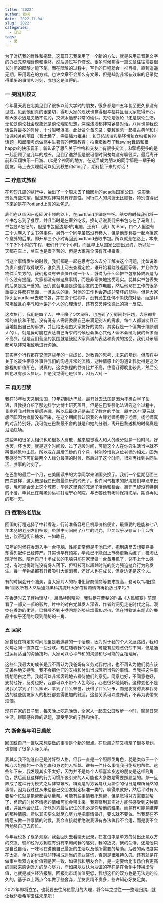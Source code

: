 ```yaml
---
title: '2022'
author: 宣棋
date: '2022-11-04'
slug: '2022'
categories:
  - 日记
tags:
  - 愛
---
```


为了对抗我的惰性和拖延，这篇日志我采用了一个新的方法，就是采用录音转文字的办法先整理话题和素材，然后通过写作修改。很多时候觉得一篇文章往往需要很长时间的酝酿才能下笔，而在酝酿的过程中，写作的日程就会一推再推，直到遥遥无期。采用现在的方式，也许文章不会那么有文采，但是却能非常有效率的记录觉得重要的事情和时刻，我想这是值得的。

### 一 美国见校友

今年夏天我在北美见到了很多以前大学时的朋友，很多都是四五年甚至更久都没有见过。见到他们真的很亲切，得知大家的现状也觉得很幸福并且替大家觉得开心。和大家永远是无话不说的，交流永远都非常的愉快。无论是谈论书还是谈论生活，无论是谈论社会现象还是谈论理论思想，深深浅浅都非常容易对话。八月也是我说话说得最多的时候，十分酣畅淋漓。此处做个备忘录：要和家凯一起推古典学和讨论课相关的项目（我太懒了，需要强力推进）；和汀苑谈论的是环境和女权相关的话题；和邱曦考虑做高中生暑假的博雅教育；柏帝宏推荐了我swing舞蹈和很happy的快乐音乐；新认识了思凡关于性格和交友上有很多交流；和擎杨更多的是一起回顾了这几年的成长。见到了逸然但是很可惜时间匆匆没有聊很深，最后离开前和天翔快乐一日游。sjc是个神奇的地方，在这里成为朋友的同学都是一辈子的朋友，马上去大理就可以见到秋柏和sting了，期待接下来的对话！

### 二 疗愈式旅程

在短短几周的旅行中，抽出了一个周末去了缅因州的acadia国家公园，说实话，景色有些失望，但是旅程非常具有疗愈性。同行四人的沟通无比顺畅，特别值得记下来的是在Portland上演的丢包记。

我们在从缅因州返回波士顿的路上，在portland那里吃午饭。结束的时候我们将一个书包忘到了餐厅，并且当时是在室外吃饭，换句话说我们把书包忘在了马路上。书包是A忘记的，但是书包里边是B的电脑，还有C（我）的iPad，四个人里边有三个人卷入了丢书包事件。另外一个同学虽然没有卷入，但是他却也要一起承担这个意外的后果，即开车三个小时再回到portland去取书包。所以就是在路上，本来下午3个小时的车程，我们开了6个小时。而且早上从国家公园出发的，所以就一天都在车上，坐车也是很辛苦的，但是大家完全没有互相指责。

当这个事情发生的时候，我们都是一起在思考怎么去分工解决这个问题，比如说谁负责和餐厅取得联系，谁负责上网去查看定位，谁开始看路线返回等等。并且作为物件丢失方的，我们也没有去责怪任何一个人，就说为什么会把书包忘掉或者是为什么没有提醒，大家都没有做这样事情，而是非常快地接受现实。就其实书包丢失的后果是蛮严重的。因为这台电脑是这位朋友的工作电脑，然后他现在工作的很多重要文件都在里面，一旦丢失的话，对他的工作也会造成非常坏的影响。但是大家掉头回portland去取书包，并在这个过程中，没有发生任何不愉快的对话，而是非常坦诚且心平气和地讲述个人的心理活动，还有交叉评论彼此的第一反应。

这次旅行，我们是四个人，中间换了3次民宿，也遇到了分房间的问题，大家都非常的直接和干脆，没有说有人需要委屈自己来满足别人的需求。每个人都诚实且正当地提出自己的诉求，并且给出理由大家友好的协商。其实我是一个偏向于照顾别人的人，就是我可能在表达自己诉求的时候也会担心其他人会不会因为我的诉求而不高兴，但是我们营造的氛围就是鼓励大家真诚的表达和真诚的接受，我们对矛盾都可以非常坦诚地进行沟通。

其实整个行程都在交流这些年的一些成长、对教育的思考、未来的规划。但旅程中关于吃饭住宿意外事件我们的沟通非常的流畅，这种情感上的沟通让我觉得是这次旅程的价值所在。说真的，这次旅程的性价比并不高，住宿订得晚比较贵，然后公园也没有那么好玩。但是我觉得还是很值，因为人对～

### 三 再见巴黎

我在18年秋天来到法国，19年初到达巴黎。最开始去法国是因为不想白学了法语，且教授介绍了那边科学史博士研究项目。但是在巴黎强化法语的这个过程中，我觉得我对教育更感兴趣，所以我最终还是去读了教育的学位。原本20年夏天就想回国因为疫情没有回来，在这个期间我认识我的古琴老师杨丽宁老师。杨老师真的对我特别好，我可能在巴黎最不舍的就是和她的分别，离开巴黎送机的时候真是泪洒机场。

这些年和很多人相识也和很多人离散，越来越觉得人和人的缘分就是一段时间。好也罢，坏也罢，就是这个时间段，过了这段时间，可能这个人在你的生活当中就不再很频繁地出现。所以我在最后巴黎的几个月，特别珍惜和这位老师的相处。因为我感觉当下可能最两个人缘分最深的时候，然后过了这个时间，很难再找到共同生活、共事的时刻了。

在巴黎的最后一个月，在美国读书的大学同学来法国交换了。我们一个星期见面三四次这样，这大概是我在巴黎最快乐的时光了。也许同气相求的好朋友们早点来巴黎，我可能会爱上这个城市，毕竟这里真的充满了活动和机会。离开巴黎没有特别的不舍，毕竟还在帮老师远程打理宁心琴院，与巴黎还有老师保持联系，期待再见的那一天。

### 四 香港的老朋友

回国的行程选择了中转香港，行前准备容易且机票价格便宜，最重要的是能和七八年未见的老朋友们相聚。虽然中间间隔了八年的时光，但又似乎没有留下什么痕迹，饮茶逛街和糖水，一如昨日。

12年的时候在香港入手一台电脑，性能正常但是电池已坏，抱到店里去想要更换却得知配件已经停产。其实也早有预兆，毕竟已不能跟上节奏更新系统了，被淘汰理所当然。陪伴自己十年成长的电脑只能在家里做一台备用机了，说不上什么感觉，有时觉得时光没有将人落下，但科技可以超越时光的能力强迫抛弃行为的发生。每一年物品都有升级吸引大家消费，还好人也在成长，但身边还是这个人。

有的时候会开个脑洞，当大家对人的标准化智商情商等要求提高，也可以“以旧换新”回收所有人然后通过黑科技提升大家的智商情商再投放出来吗？

在香港时去了博物馆M+，展品特别精彩，我驻足在曹斐的作品《人民城寨》前观看了一部又一部的影片，片中的对白尤其发人深省，作者的洞见走在时代之前。漫步在香港的街道，已经看不到中港问题的那些烟雾和对抗，但在博物馆主题式的展品中似乎还隐约窥到隐秘的一角。

### 五 回家

家曾经在特定的时间段里是我逃避的一个话题，因为对于我的个人发展路线，我和父母之间一直存在一些分歧。现在随着我的成长，可能有些观点仍然不同，但是通过运用适当的沟通技巧，大家可以心平气和的沟通和尽可能的互相理解。

这些年我最大的成长是我不再认为我爸妈有义务对我付出，也不再认为他们就应该无条件地支持我。我不会把他们的支持和付出当成理所当然的事情。当我把这件事情想明白之后，我就可以非常客观地去看待他们的意见。同意也好，不同意也好，支持也好，反对也好，我都可以不带个人色彩地，心态很好地倾听。这种变化不是说我又学到了什么知识、拿到了什么荣誉，获得了什么证书，而是我觉得我和我身边的这些朋友家人的相处都变得更加的舒适，这些关系可以滋养我，不再为我带来烦恼。

现在在家的日子里，每天晚上吃完晚饭，全家人一起去公园散步一小时，聊聊日常生活，聊聊感兴趣的话题，享受平常的宁静和快乐。

### 六 断舍离与明日启航

回国做自己一直以来想要做的事情是个新的起点。在启航之前又梳理了很多规划，也割舍了很多人际关系。

我其实我不能说自己是讨好型人格，但我一直是一个照顾型角色，就是类似于一个知心大姐姐的一个角色来和身边的人相处。谁有一件什么事情我可能都想帮忙。这些年下来，我发现其实不太好，因为并不是每个人都喜欢身边的朋友是这样的角色，然后而且这样的行为习惯所吸引来的人可能也大多数是需要照顾型的。那一旦养成了这种行为模式之后非常难改。特别是对方容易认为把你的付出是理所当然的事情。因为我过往从未给自己交朋友制定标准一类的，聊得来就好，然后平时有人要帮个忙就是能帮都会尽量帮。可能有些事情我不想帮，但是觉得对方需要就帮了，但帮的时候不情愿的情绪可能会带出来。我观察到其实对方能够感受到这种情绪，并且他会记住，所以对方最后记住的未必是你帮他的结果，而是有可能是嫌弃的那种情感。所以其实要么就尽心尽力地把事情做好，要么就不要做。当我现在不情愿去做一件事情的时候，我会直接就拒绝说我没有办法做我不合适，而是我不会再勉强自己去帮忙。

今年我也多了很多观察，我会回头去看聊天记录，在友谊中是单方的付出还是双方的交互，譬如说对方到底有没有来询问我的感受，我的近况，我的生活，还是他只是自说自话，一味地在讲他自己最近的生活以及他所需要的帮助。后者的索取度实在太高，单方的付出除非转换成适当的商业咨询，否则是很难持久的。还有就是在做事中看双方的价值观是否一致，如果我和朋友合作，是一定要给比市场价格更高的回报来感谢对方的尽心尽力，而如果朋友认为友谊的存在是在合作中转换成价值，也就是减少经济报酬，回报比市场价值更低，我想这样的双方也是无法走的长久的。基于以上两点今年做了些舍弃，朋友贵精不贵多，些许知心好友足矣。

2022年即将立冬，也将要去往风花雪月的大理，将今年之过往一一整理归纳，就让我怀着希望去往未来吧！
